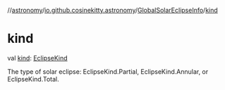 //[astronomy](../../../index.md)/[io.github.cosinekitty.astronomy](../index.md)/[GlobalSolarEclipseInfo](index.md)/[kind](kind.md)

# kind

val [kind](kind.md): [EclipseKind](../-eclipse-kind/index.md)

The type of solar eclipse: EclipseKind.Partial, EclipseKind.Annular, or EclipseKind.Total.

